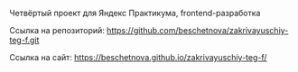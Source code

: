 Четвёртый проект для Яндекс Практикума, frontend-разработка

Ссылка на репозиторий: https://github.com/beschetnova/zakrivayuschiy-teg-f.git

Ссылка на сайт: https://beschetnova.github.io/zakrivayuschiy-teg-f/
